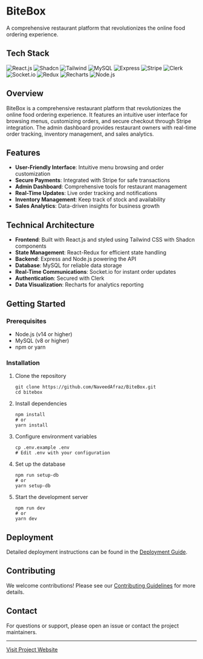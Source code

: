 # BiteBox

A comprehensive restaurant platform that revolutionizes the online food ordering experience.

## Tech Stack

![React.js](https://img.shields.io/badge/-React.js-61DAFB?style=flat-square&logo=react&logoColor=black)
![Shadcn](https://img.shields.io/badge/-Shadcn-000000?style=flat-square&logo=shadcn&logoColor=white)
![Tailwind](https://img.shields.io/badge/-Tailwind-38B2AC?style=flat-square&logo=tailwind-css&logoColor=white)
![MySQL](https://img.shields.io/badge/-MySQL-4479A1?style=flat-square&logo=mysql&logoColor=white)
![Express](https://img.shields.io/badge/-Express-000000?style=flat-square&logo=express&logoColor=white)
![Stripe](https://img.shields.io/badge/-Stripe-008CDD?style=flat-square&logo=stripe&logoColor=white)
![Clerk](https://img.shields.io/badge/-Clerk-6C47FF?style=flat-square&logo=clerk&logoColor=white)
![Socket.io](https://img.shields.io/badge/-Socket.io-010101?style=flat-square&logo=socket.io&logoColor=white)
![Redux](https://img.shields.io/badge/-Redux-764ABC?style=flat-square&logo=redux&logoColor=white)
![Recharts](https://img.shields.io/badge/-Recharts-22B5BF?style=flat-square&logo=recharts&logoColor=white)
![Node.js](https://img.shields.io/badge/-Node.js-339933?style=flat-square&logo=node.js&logoColor=white)

## Overview

BiteBox is a comprehensive restaurant platform that revolutionizes the online food ordering experience. It features an intuitive user interface for browsing menus, customizing orders, and secure checkout through Stripe integration. The admin dashboard provides restaurant owners with real-time order tracking, inventory management, and sales analytics.

## Features

- **User-Friendly Interface**: Intuitive menu browsing and order customization
- **Secure Payments**: Integrated with Stripe for safe transactions
- **Admin Dashboard**: Comprehensive tools for restaurant management
- **Real-Time Updates**: Live order tracking and notifications
- **Inventory Management**: Keep track of stock and availability
- **Sales Analytics**: Data-driven insights for business growth

## Technical Architecture

- **Frontend**: Built with React.js and styled using Tailwind CSS with Shadcn components
- **State Management**: React-Redux for efficient state handling
- **Backend**: Express and Node.js powering the API
- **Database**: MySQL for reliable data storage
- **Real-Time Communications**: Socket.io for instant order updates
- **Authentication**: Secured with Clerk
- **Data Visualization**: Recharts for analytics reporting

## Getting Started

### Prerequisites

- Node.js (v14 or higher)
- MySQL (v8 or higher)
- npm or yarn

### Installation

1. Clone the repository
   ```
   git clone https://github.com/NaveedAfraz/BiteBox.git
   cd bitebox
   ```

2. Install dependencies
   ```
   npm install
   # or
   yarn install
   ```

3. Configure environment variables
   ```
   cp .env.example .env
   # Edit .env with your configuration
   ```

4. Set up the database
   ```
   npm run setup-db
   # or
   yarn setup-db
   ```

5. Start the development server
   ```
   npm run dev
   # or
   yarn dev
   ```

## Deployment

Detailed deployment instructions can be found in the [Deployment Guide](./docs/deployment.md).

## Contributing

We welcome contributions! Please see our [Contributing Guidelines](./CONTRIBUTING.md) for more details.


## Contact

For questions or support, please open an issue or contact the project maintainers.

---

[Visit Project Website](https://bite-box-three.vercel.app/)
